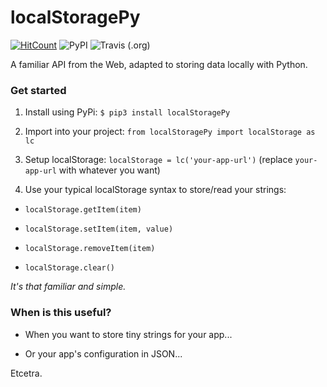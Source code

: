 # localStoragePy
[![HitCount](http://hits.dwyl.io/jkelol111/localStorage.svg)](http://hits.dwyl.io/jkelol111/localStoragePy) ![PyPI](https://img.shields.io/pypi/v/localStoragePy.svg?style=flat-square) ![Travis (.org)](https://img.shields.io/travis/jkelol111/localStoragePy.svg?style=flat-square)

A familiar API from the Web, adapted to storing data locally with Python.

### Get started

1. Install using PyPi: `$ pip3 install localStoragePy`

2. Import into your project: `from localStoragePy import localStorage as lc`

3. Setup localStorage: `localStorage = lc('your-app-url')` (replace `your-app-url` with whatever you want)

4. Use your typical localStorage syntax to store/read your strings:

- `localStorage.getItem(item)`

- `localStorage.setItem(item, value)`

- `localStorage.removeItem(item)`

- `localStorage.clear()`

*It's that familiar and simple.*

### When is this useful?

- When you want to store tiny strings for your app...

- Or your app's configuration in JSON...

Etcetra.
